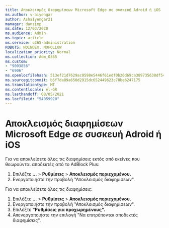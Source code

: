 ```yaml
---
title: Αποκλεισμός διαφημίσεων Microsoft Edge σε συσκευή Adroid ή iOS
ms.author: v-aiyengar
author: AshaIyengar21
manager: dansimp
ms.date: 12/03/2020
ms.audience: Admin
ms.topic: article
ms.service: o365-administration
ROBOTS: NOINDEX, NOFOLLOW
localization_priority: Normal
ms.collection: Adm_O365
ms.custom:
- "9003856"
- "6906"
ms.openlocfilehash: 513ef21d7629ac0598e5446f61edf0b26d69ca389735638df54f32dffbe3059b
ms.sourcegitcommit: b5f7da89a650d2915dc652449623c78be6247175
ms.translationtype: MT
ms.contentlocale: el-GR
ms.lasthandoff: 08/05/2021
ms.locfileid: "54059920"
---
```

# <a name="block-ads-in-microsoft-edge-on-an-adroid-or-ios-device"></a>Αποκλεισμός διαφημίσεων Microsoft Edge σε συσκευή Adroid ή iOS

Για να αποκλείσετε όλες τις διαφημίσεις εκτός από εκείνες που θεωρούνται αποδεκτές από το AdBlock Plus:
1. Επιλέξτε **...** > **Ρυθμίσεις**  >  **Αποκλεισμός περιεχομένου.**
2. Ενεργοποιήστε την προβολή "Αποκλεισμός διαφημίσεων".

Για να αποκλείσετε όλες τις διαφημίσεις:
1. Επιλέξτε **...** > **Ρυθμίσεις**  >  **Αποκλεισμός περιεχομένου.**
2. Ενεργοποιήστε την προβολή "Αποκλεισμός διαφημίσεων".
3. Επιλέξτε **"Ρυθμίσεις για προχωρημένους".**
4. Απενεργοποιήστε την επιλογή "Να επιτρέπονται αποδεκτές διαφημίσεις".